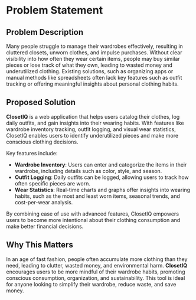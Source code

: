 # Problem Statement

## Problem Description

Many people struggle to manage their wardrobes effectively, resulting in cluttered closets, unworn clothes, and impulse purchases. Without clear visibility into how often they wear certain items, people may buy similar pieces or lose track of what they own, leading to wasted money and underutilized clothing. Existing solutions, such as organizing apps or manual methods like spreadsheets often lack key features such as outfit tracking or offering meaningful insights about personal clothing habits.

## Proposed Solution

**ClosetIQ** is a web application that helps users catalog their clothes, log daily outfits, and gain insights into their wearing habits. With features like wardrobe inventory tracking, outfit logging, and visual wear statistics, ClosetIQ enables users to identify underutilized pieces and make more conscious clothing decisions.

Key features include:

- **Wardrobe Inventory**: Users can enter and categorize the items in their wardrobe, including details such as color, style, and season.
- **Outfit Logging**: Daily outfits can be logged, allowing users to track how often specific pieces are worn.
- **Wear Statistics**: Real-time charts and graphs offer insights into wearing habits, such as the most and least worn items, seasonal trends, and cost-per-wear analysis.

By combining ease of use with advanced features, ClosetIQ empowers users to become more intentional about their clothing consumption and make better financial decisions.

## Why This Matters

In an age of fast fashion, people often accumulate more clothing than they need, leading to clutter, wasted money, and environmental harm. **ClosetIQ** encourages users to be more mindful of their wardrobe habits, promoting conscious consumption, organization, and sustainability. This tool is ideal for anyone looking to simplify their wardrobe, reduce waste, and save money.
